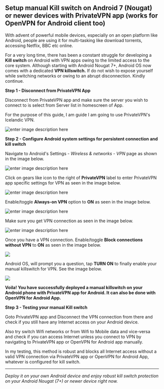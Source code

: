 Setup manual Kill switch on Android 7 (Nougat) or newer devices with PrivateVPN app (works for OpenVPN for Android client too)
--
With advent of powerful mobile devices, especially on an open platform like Android, people are using it for multi-tasking like download torrents, accessing Netflix, BBC etc online.

For a very long time, there has been a constant struggle for developing a **Kill switch** on Android with VPN apps owing to the limited access to the core system. Although starting with Android Nougat 7+, Android OS now comes with a dedicated **VPN killswitch.** If do not wish to expose yourself while switching networks or owing to an abrupt disconnection. Kindly continue.

**Step 1 - Disconnect from PrivateVPN App**

Disconnect from PrivateVPN app and make sure the server you wish to connect to is select from Server list in homescreen of App. 

For the purpose of this guide, I am guide I am going to use PrivateVPN's Icelandic VPN.

![enter image description here](https://media.vakil.win/mgoblin_media/media_entries/134/Screenshot_20180420-133304.medium.jpg)

**Step 2 - Configure Android system settings for persistent connection and kill switch**

Navigate to Android's Settings - *Wireless & networks* - *VPN* page as shown in the image below.

![enter image description here](https://media.vakil.win/mgoblin_media/media_entries/135/Screenshot_20180420-134004.medium.jpg)

Click on gears like icon to the right of **PrivateVPN** label to enter PrivateVPN app specific settings for VPN as seen in the image below.

![enter image description here](https://media.vakil.win/mgoblin_media/media_entries/136/Screenshot_20180420-134714.medium.jpg)

Enable/toggle **Always-on VPN** option to **ON** as seen in the image below.

![enter image description here](https://media.vakil.win/mgoblin_media/media_entries/137/Screenshot_20180420-140323.medium.jpg)

Make sure you get VPN connection as seen in the image below.

![enter image description here](https://media.vakil.win/mgoblin_media/media_entries/138/Screenshot_20180420-1403042.medium.jpg)

Once you have a VPN connection. Enable/toggle **Block connections without VPN** to **ON** as seen in the image below.

![](https://media.vakil.win/mgoblin_media/media_entries/139/Screenshot_20180420-1405152.medium.jpg)

Android OS, will prompt you a question, tap **TURN ON** to finally enable your manual killswitch for VPN. See the image below.

![](https://media.vakil.win/mgoblin_media/media_entries/140/Screenshot_20180420-140333.medium.jpg)

**Voila! You have successfully deployed a manual killswitch on your Android phone with PrivateVPN app for Android. It can also be done with OpenVPN for Android App.**

**Step 3 - Testing your manual Kill switch**

Goto PrivateVPN app and Disconnect the VPN connection from there and check if you still have any Internet access on your Android device.

Also try switch Wifi networks or from Wifi to Mobile data and vice-versa and check if you can access Internet unless you connect to VPN by navigating to PrivateVPN app or OpenVPN for Android app manually.

In my testing, this method is robust and blocks all Internet access without a valid VPN connection via PrivateVPN app or OpenVPN for Android App, whatever is configured for kill switch.

---

*Deploy it on your own Android device and enjoy robust kill switch protection on your Android Nougat (7+) or newer device right now.* 
